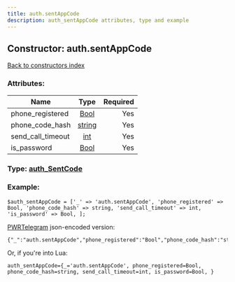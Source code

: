 ```yaml
---
title: auth.sentAppCode
description: auth_sentAppCode attributes, type and example
---
```

## Constructor: auth.sentAppCode  
[Back to constructors index](index.md)



### Attributes:

| Name     |    Type       | Required |
|----------|:-------------:|---------:|
|phone\_registered|[Bool](../types/Bool.md) | Yes|
|phone\_code\_hash|[string](../types/string.md) | Yes|
|send\_call\_timeout|[int](../types/int.md) | Yes|
|is\_password|[Bool](../types/Bool.md) | Yes|



### Type: [auth\_SentCode](../types/auth_SentCode.md)


### Example:

```
$auth_sentAppCode = ['_' => 'auth.sentAppCode', 'phone_registered' => Bool, 'phone_code_hash' => string, 'send_call_timeout' => int, 'is_password' => Bool, ];
```  

[PWRTelegram](https://pwrtelegram.xyz) json-encoded version:

```
{"_":"auth.sentAppCode","phone_registered":"Bool","phone_code_hash":"string","send_call_timeout":"int","is_password":"Bool"}
```


Or, if you're into Lua:  


```
auth_sentAppCode={_='auth.sentAppCode', phone_registered=Bool, phone_code_hash=string, send_call_timeout=int, is_password=Bool, }

```


